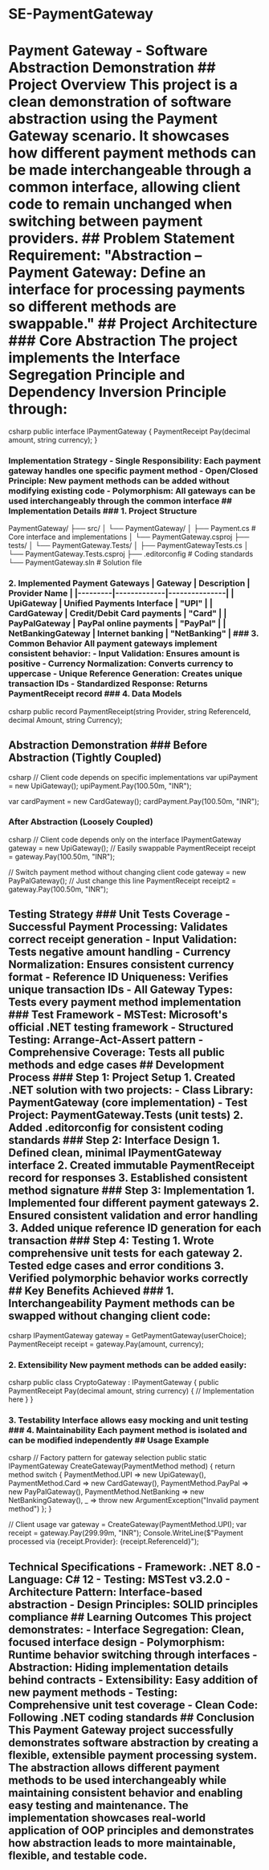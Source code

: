 # SE-PaymentGateway


# Payment Gateway - Software Abstraction Demonstration ## Project Overview This project is a clean demonstration of software abstraction using the Payment Gateway scenario. It showcases how different payment methods can be made interchangeable through a common interface, allowing client code to remain unchanged when switching between payment providers. ## Problem Statement **Requirement**: "Abstraction – Payment Gateway: Define an interface for processing payments so different methods are swappable." ## Project Architecture ### Core Abstraction The project implements the Interface Segregation Principle and Dependency Inversion Principle through:
csharp
public interface IPaymentGateway
{
    PaymentReceipt Pay(decimal amount, string currency);
}
### Implementation Strategy - **Single Responsibility**: Each payment gateway handles one specific payment method - **Open/Closed Principle**: New payment methods can be added without modifying existing code - **Polymorphism**: All gateways can be used interchangeably through the common interface ## Implementation Details ### 1. Project Structure
PaymentGateway/
├── src/
│   └── PaymentGateway/
│       ├── Payment.cs           # Core interface and implementations
│       └── PaymentGateway.csproj
├── tests/
│   └── PaymentGateway.Tests/
│       ├── PaymentGatewayTests.cs
│       └── PaymentGateway.Tests.csproj
├── .editorconfig               # Coding standards
└── PaymentGateway.sln         # Solution file
### 2. Implemented Payment Gateways | Gateway | Description | Provider Name | |---------|-------------|---------------| | UpiGateway | Unified Payments Interface | "UPI" | | CardGateway | Credit/Debit Card payments | "Card" | | PayPalGateway | PayPal online payments | "PayPal" | | NetBankingGateway | Internet banking | "NetBanking" | ### 3. Common Behavior All payment gateways implement consistent behavior: - **Input Validation**: Ensures amount is positive - **Currency Normalization**: Converts currency to uppercase - **Unique Reference Generation**: Creates unique transaction IDs - **Standardized Response**: Returns PaymentReceipt record ### 4. Data Models
csharp
public record PaymentReceipt(string Provider, string ReferenceId, decimal Amount, string Currency);
## Abstraction Demonstration ### Before Abstraction (Tightly Coupled)
csharp
// Client code depends on specific implementations
var upiPayment = new UpiGateway();
upiPayment.Pay(100.50m, "INR");

var cardPayment = new CardGateway();
cardPayment.Pay(100.50m, "INR");
### After Abstraction (Loosely Coupled)
csharp
// Client code depends only on the interface
IPaymentGateway gateway = new UpiGateway();       // Easily swappable
PaymentReceipt receipt = gateway.Pay(100.50m, "INR");

// Switch payment method without changing client code
gateway = new PayPalGateway();                    // Just change this line
PaymentReceipt receipt2 = gateway.Pay(100.50m, "INR");
## Testing Strategy ### Unit Tests Coverage - **Successful Payment Processing**: Validates correct receipt generation - **Input Validation**: Tests negative amount handling - **Currency Normalization**: Ensures consistent currency format - **Reference ID Uniqueness**: Verifies unique transaction IDs - **All Gateway Types**: Tests every payment method implementation ### Test Framework - **MSTest**: Microsoft's official .NET testing framework - **Structured Testing**: Arrange-Act-Assert pattern - **Comprehensive Coverage**: Tests all public methods and edge cases ## Development Process ### Step 1: Project Setup 1. Created .NET solution with two projects: - **Class Library**: PaymentGateway (core implementation) - **Test Project**: PaymentGateway.Tests (unit tests) 2. Added .editorconfig for consistent coding standards ### Step 2: Interface Design 1. Defined clean, minimal IPaymentGateway interface 2. Created immutable PaymentReceipt record for responses 3. Established consistent method signature ### Step 3: Implementation 1. Implemented four different payment gateways 2. Ensured consistent validation and error handling 3. Added unique reference ID generation for each transaction ### Step 4: Testing 1. Wrote comprehensive unit tests for each gateway 2. Tested edge cases and error conditions 3. Verified polymorphic behavior works correctly ## Key Benefits Achieved ### 1. **Interchangeability** Payment methods can be swapped without changing client code:
csharp
IPaymentGateway gateway = GetPaymentGateway(userChoice);
PaymentReceipt receipt = gateway.Pay(amount, currency);
### 2. **Extensibility** New payment methods can be added easily:
csharp
public class CryptoGateway : IPaymentGateway
{
    public PaymentReceipt Pay(decimal amount, string currency)
    {
        // Implementation here
    }
}
### 3. **Testability** Interface allows easy mocking and unit testing ### 4. **Maintainability** Each payment method is isolated and can be modified independently ## Usage Example
csharp
// Factory pattern for gateway selection
public static IPaymentGateway CreateGateway(PaymentMethod method)
{
    return method switch
    {
        PaymentMethod.UPI => new UpiGateway(),
        PaymentMethod.Card => new CardGateway(),
        PaymentMethod.PayPal => new PayPalGateway(),
        PaymentMethod.NetBanking => new NetBankingGateway(),
        _ => throw new ArgumentException("Invalid payment method")
    };
}

// Client usage
var gateway = CreateGateway(PaymentMethod.UPI);
var receipt = gateway.Pay(299.99m, "INR");
Console.WriteLine($"Payment processed via {receipt.Provider}: {receipt.ReferenceId}");
## Technical Specifications - **Framework**: .NET 8.0 - **Language**: C# 12 - **Testing**: MSTest v3.2.0 - **Architecture Pattern**: Interface-based abstraction - **Design Principles**: SOLID principles compliance ## Learning Outcomes This project demonstrates: - **Interface Segregation**: Clean, focused interface design - **Polymorphism**: Runtime behavior switching through interfaces - **Abstraction**: Hiding implementation details behind contracts - **Extensibility**: Easy addition of new payment methods - **Testing**: Comprehensive unit test coverage - **Clean Code**: Following .NET coding standards ## Conclusion This Payment Gateway project successfully demonstrates **software abstraction** by creating a flexible, extensible payment processing system. The abstraction allows different payment methods to be used interchangeably while maintaining consistent behavior and enabling easy testing and maintenance. The implementation showcases real-world application of OOP principles and demonstrates how abstraction leads to more maintainable, flexible, and testable code.

